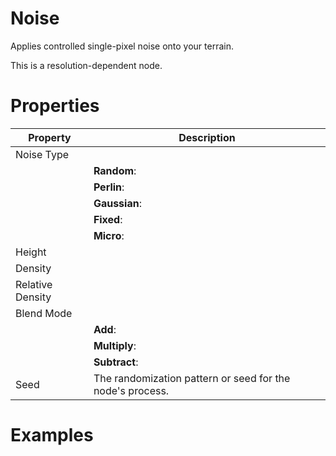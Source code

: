 # Noise



Applies controlled single-pixel noise onto your terrain.

This is a resolution-dependent node.



# Properties


| Property | Description| 
| -------- | -----------|
| Noise Type |  |
| | **Random**: <desc> |
| | **Perlin**: <desc> |
| | **Gaussian**: <desc> |
| | **Fixed**: <desc> |
| | **Micro**: <desc> |
| Height |  |
| Density |  |
| Relative Density |  |
| Blend Mode |  |
| | **Add**: <desc> |
| | **Multiply**: <desc> |
| | **Subtract**: <desc> |
| Seed | The randomization pattern or seed for the node's process. |




# Examples
